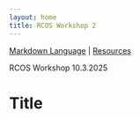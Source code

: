 ```yaml
---
layout: home
title: RCOS Workshop 2
---
```


[Markdown Language](#markdowns) | [Resources](#resources)
<html>
  <head>RCOS Workshop 10.3.2025</head>
  <body>
    <h1>Title</h1>
  </body>
</html>
